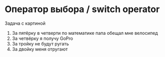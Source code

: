 #  Оператор выбора / switch operator

Задача с картиной

1. За пятёрку в четверти по математике папа обещал мне велосипед
2. За четвёрку я получу GoPro
3. За тройку не будут ругать
2. За двойку меня отругают